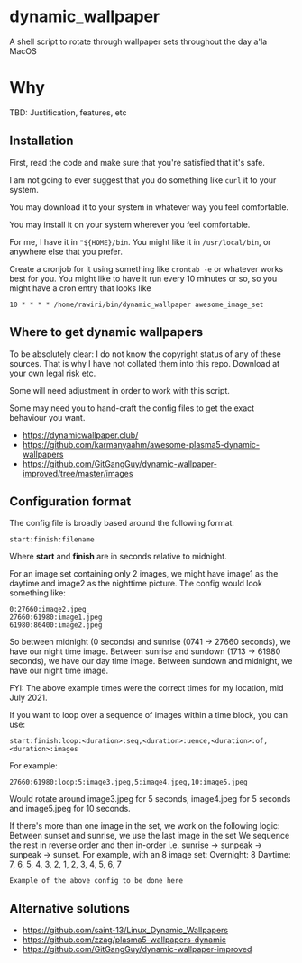 # dynamic_wallpaper
A shell script to rotate through wallpaper sets throughout the day a'la MacOS

# Why

TBD: Justification, features, etc
## Installation

First, read the code and make sure that you're satisfied that it's safe.

I am not going to ever suggest that you do something like `curl` it to your system.

You may download it to your system in whatever way you feel comfortable.

You may install it on your system wherever you feel comfortable.

For me, I have it in `"${HOME}/bin`.  You might like it in `/usr/local/bin`, or
anywhere else that you prefer.

Create a cronjob for it using something like `crontab -e` or whatever works best
for you.  You might like to have it run every 10 minutes or so, so you might have
a cron entry that looks like

```
10 * * * * /home/rawiri/bin/dynamic_wallpaper awesome_image_set
```

## Where to get dynamic wallpapers

To be absolutely clear: I do not know the copyright status of any of these sources.
That is why I have not collated them into this repo.  Download at your own legal risk etc.

Some will need adjustment in order to work with this script.

Some may need you to hand-craft the config files to get the exact behaviour you want.

* https://dynamicwallpaper.club/
* https://github.com/karmanyaahm/awesome-plasma5-dynamic-wallpapers
* https://github.com/GitGangGuy/dynamic-wallpaper-improved/tree/master/images

## Configuration format

The config file is broadly based around the following format:

```
start:finish:filename
```

Where **start** and **finish** are in seconds relative to midnight.

For an image set containing only 2 images, we might have image1 as the daytime
and image2 as the nighttime picture.  The config would look something like:

```
0:27660:image2.jpeg
27660:61980:image1.jpeg
61980:86400:image2.jpeg
```

So between midnight (0 seconds) and sunrise (0741 -> 27660 seconds), we have our
night time image.  Between sunrise and sundown (1713 -> 61980 seconds), we have
our day time image.  Between sundown and midnight, we have our night time image.

FYI: The above example times were the correct times for my location, mid July 2021.

If you want to loop over a sequence of images within a time block, you can use:

```
start:finish:loop:<duration>:seq,<duration>:uence,<duration>:of,<duration>:images
```

For example:

```
27660:61980:loop:5:image3.jpeg,5:image4.jpeg,10:image5.jpeg
```

Would rotate around image3.jpeg for 5 seconds, image4.jpeg for 5 seconds and 
image5.jpeg for 10 seconds.

If there's more than one image in the set, we work on the following logic:
Between sunset and sunrise, we use the last image in the set
We sequence the rest in reverse order and then in-order
i.e. sunrise -> sunpeak -> sunpeak -> sunset.
For example, with an 8 image set:
Overnight: 8
Daytime: 7, 6, 5, 4, 3, 2, 1, 2, 3, 4, 5, 6, 7

```
Example of the above config to be done here
```

## Alternative solutions

* https://github.com/saint-13/Linux_Dynamic_Wallpapers
* https://github.com/zzag/plasma5-wallpapers-dynamic
* https://github.com/GitGangGuy/dynamic-wallpaper-improved
